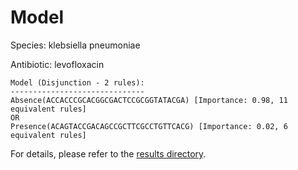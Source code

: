 
# Model

Species: klebsiella pneumoniae

Antibiotic: levofloxacin

```
Model (Disjunction - 2 rules):
------------------------------
Absence(ACCACCCGCACGGCGACTCCGCGGTATACGA) [Importance: 0.98, 11 equivalent rules]
OR
Presence(ACAGTACCGACAGCCGCTTCGCCTGTTCACG) [Importance: 0.02, 6 equivalent rules]

```

For details, please refer to the [results directory](../../../../../results/scm_b/klebsiella%20pneumoniae/levofloxacin/repeat_5/).

